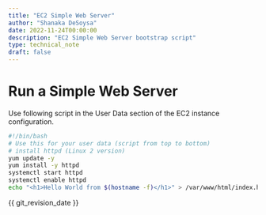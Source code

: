 ```yaml
---
title: "EC2 Simple Web Server"
author: "Shanaka DeSoysa"
date: 2022-11-24T00:00:00
description: "EC2 Simple Web Server bootstrap script"
type: technical_note
draft: false
---
```


# Run a Simple Web Server

Use following script in the User Data section of the EC2 instance configuration.

```bash
#!/bin/bash
# Use this for your user data (script from top to bottom)
# install httpd (Linux 2 version)
yum update -y
yum install -y httpd
systemctl start httpd
systemctl enable httpd
echo "<h1>Hello World from $(hostname -f)</h1>" > /var/www/html/index.html
```

{{ git_revision_date }}
